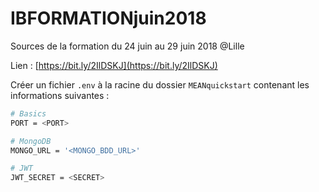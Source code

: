 # IBFORMATIONjuin2018
Sources de la formation du 24 juin au 29 juin 2018 @Lille

Lien : [https://bit.ly/2IlDSKJ](https://bit.ly/2IlDSKJ)

Créer un fichier `.env` à la racine du dossier `MEANquickstart` contenant les informations suivantes :
```bash
# Basics
PORT = <PORT>

# MongoDB
MONGO_URL = '<MONGO_BDD_URL>'

# JWT
JWT_SECRET = <SECRET>
```